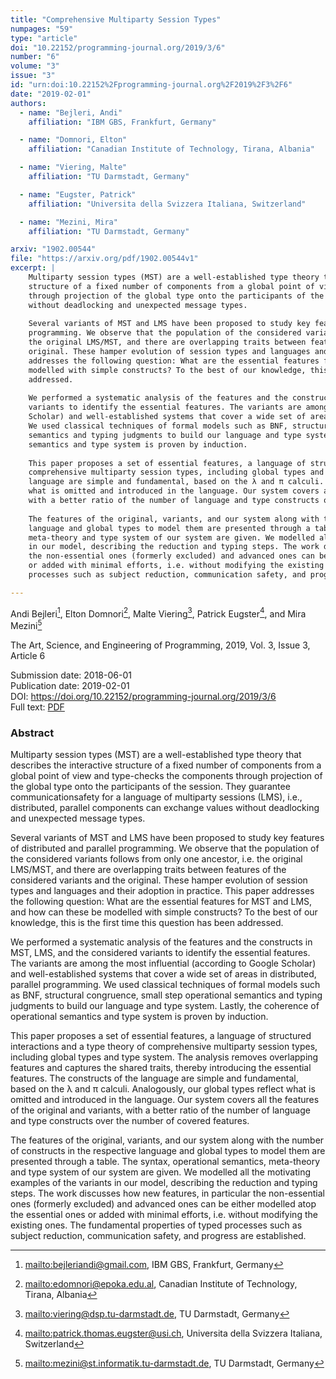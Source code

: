 ```yaml
---
title: "Comprehensive Multiparty Session Types"
numpages: "59"
type: "article"
doi: "10.22152/programming-journal.org/2019/3/6"
number: "6"
volume: "3"
issue: "3"
id: "urn:doi:10.22152%2Fprogramming-journal.org%2F2019%2F3%2F6"
date: "2019-02-01"
authors: 
  - name: "Bejleri, Andi"
    affiliation: "IBM GBS, Frankfurt, Germany"

  - name: "Domnori, Elton"
    affiliation: "Canadian Institute of Technology, Tirana, Albania"

  - name: "Viering, Malte"
    affiliation: "TU Darmstadt, Germany"

  - name: "Eugster, Patrick"
    affiliation: "Universita della Svizzera Italiana, Switzerland"

  - name: "Mezini, Mira"
    affiliation: "TU Darmstadt, Germany"

arxiv: "1902.00544"
file: "https://arxiv.org/pdf/1902.00544v1"
excerpt: |
    Multiparty session types (MST) are a well-established type theory that describes the interactive
    structure of a fixed number of components from a global point of view and type-checks the components
    through projection of the global type onto the participants of the session. They guarantee communicationsafety for a language of multiparty sessions (LMS), i.e., distributed, parallel components can exchange values
    without deadlocking and unexpected message types.
    
    Several variants of MST and LMS have been proposed to study key features of distributed and parallel
    programming. We observe that the population of the considered variants follows from only one ancestor, i.e.
    the original LMS/MST, and there are overlapping traits between features of the considered variants and the
    original. These hamper evolution of session types and languages and their adoption in practice. This paper
    addresses the following question: What are the essential features for MST and LMS, and how can these be
    modelled with simple constructs? To the best of our knowledge, this is the first time this question has been
    addressed.
    
    We performed a systematic analysis of the features and the constructs in MST, LMS, and the considered
    variants to identify the essential features. The variants are among the most influential (according to Google
    Scholar) and well-established systems that cover a wide set of areas in distributed, parallel programming.
    We used classical techniques of formal models such as BNF, structural congruence, small step operational
    semantics and typing judgments to build our language and type system. Lastly, the coherence of operational
    semantics and type system is proven by induction.
    
    This paper proposes a set of essential features, a language of structured interactions and a type theory of
    comprehensive multiparty session types, including global types and type system. The analysis removes overlapping features and captures the shared traits, thereby introducing the essential features. The constructs of the
    language are simple and fundamental, based on the λ and π calculi. Analogously, our global types reflect
    what is omitted and introduced in the language. Our system covers all the features of the original and variants,
    with a better ratio of the number of language and type constructs over the number of covered features.
    
    The features of the original, variants, and our system along with the number of constructs in the respective
    language and global types to model them are presented through a table. The syntax, operational semantics,
    meta-theory and type system of our system are given. We modelled all the motivating examples of the variants
    in our model, describing the reduction and typing steps. The work discusses how new features, in particular
    the non-essential ones (formerly excluded) and advanced ones can be either modelled atop the essential ones
    or added with minimal efforts, i.e. without modifying the existing ones. The fundamental properties of typed
    processes such as subject reduction, communication safety, and progress are established.

---
```

Andi Bejleri[^1], Elton Domnori[^2], Malte Viering[^3], Patrick Eugster[^4], and Mira Mezini[^5]

The Art, Science, and Engineering of Programming, 2019, Vol. 3, Issue 3, Article 6

Submission date: 2018-06-01  
Publication date: 2019-02-01  
DOI: <https://doi.org/10.22152/programming-journal.org/2019/3/6>  
Full text: [PDF](https://arxiv.org/pdf/1902.00544v1)  


### Abstract
Multiparty session types (MST) are a well-established type theory that describes the interactive
structure of a fixed number of components from a global point of view and type-checks the components
through projection of the global type onto the participants of the session. They guarantee communicationsafety for a language of multiparty sessions (LMS), i.e., distributed, parallel components can exchange values
without deadlocking and unexpected message types.

Several variants of MST and LMS have been proposed to study key features of distributed and parallel
programming. We observe that the population of the considered variants follows from only one ancestor, i.e.
the original LMS/MST, and there are overlapping traits between features of the considered variants and the
original. These hamper evolution of session types and languages and their adoption in practice. This paper
addresses the following question: What are the essential features for MST and LMS, and how can these be
modelled with simple constructs? To the best of our knowledge, this is the first time this question has been
addressed.

We performed a systematic analysis of the features and the constructs in MST, LMS, and the considered
variants to identify the essential features. The variants are among the most influential (according to Google
Scholar) and well-established systems that cover a wide set of areas in distributed, parallel programming.
We used classical techniques of formal models such as BNF, structural congruence, small step operational
semantics and typing judgments to build our language and type system. Lastly, the coherence of operational
semantics and type system is proven by induction.

This paper proposes a set of essential features, a language of structured interactions and a type theory of
comprehensive multiparty session types, including global types and type system. The analysis removes overlapping features and captures the shared traits, thereby introducing the essential features. The constructs of the
language are simple and fundamental, based on the λ and π calculi. Analogously, our global types reflect
what is omitted and introduced in the language. Our system covers all the features of the original and variants,
with a better ratio of the number of language and type constructs over the number of covered features.

The features of the original, variants, and our system along with the number of constructs in the respective
language and global types to model them are presented through a table. The syntax, operational semantics,
meta-theory and type system of our system are given. We modelled all the motivating examples of the variants
in our model, describing the reduction and typing steps. The work discusses how new features, in particular
the non-essential ones (formerly excluded) and advanced ones can be either modelled atop the essential ones
or added with minimal efforts, i.e. without modifying the existing ones. The fundamental properties of typed
processes such as subject reduction, communication safety, and progress are established.


[^1]: <mailto:bejleriandi@gmail.com>, IBM GBS, Frankfurt, Germany
[^2]: <mailto:edomnori@epoka.edu.al>, Canadian Institute of Technology, Tirana, Albania
[^3]: <mailto:viering@dsp.tu-darmstadt.de>, TU Darmstadt, Germany
[^4]: <mailto:patrick.thomas.eugster@usi.ch>, Universita della Svizzera Italiana, Switzerland
[^5]: <mailto:mezini@st.informatik.tu-darmstadt.de>, TU Darmstadt, Germany
